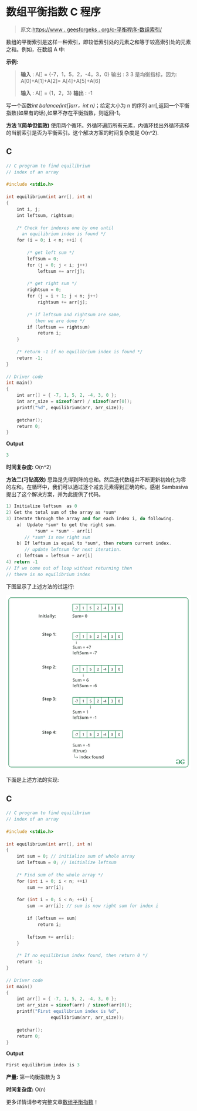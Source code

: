 # 数组平衡指数 C 程序

> 原文:[https://www . geesforgeks . org/c-平衡程序-数组索引/](https://www.geeksforgeeks.org/c-program-for-equilibrium-index-of-an-array/)

数组的平衡索引是这样一种索引，即较低索引处的元素之和等于较高索引处的元素之和。例如，在数组 A 中:

**示例:**

> **输入** : A[] = {-7，1，5，2，-4，3，0}
> 输出 : 3
> 3 是均衡指标，因为:
> A[0]+A[1]+A[2]= A[4]+A[5]+A[6]
> 
> **输入** : A[] = {1，2，3}
> **输出** : -1

写一个函数*int balance(int[]arr，int n)*；给定大小为 n 的序列 arr[,返回一个平衡指数(如果有的话),如果不存在平衡指数，则返回-1。

**方法 1(简单但低效)**
使用两个循环。外循环遍历所有元素，内循环找出外循环选择的当前索引是否为平衡索引。这个解决方案的时间复杂度是 O(n^2).

## C

```cpp
// C program to find equilibrium
// index of an array

#include <stdio.h>

int equilibrium(int arr[], int n)
{
    int i, j;
    int leftsum, rightsum;

    /* Check for indexes one by one until 
      an equilibrium index is found */
    for (i = 0; i < n; ++i) {       

        /* get left sum */
        leftsum = 0; 
        for (j = 0; j < i; j++)
            leftsum += arr[j];

        /* get right sum */
        rightsum = 0; 
        for (j = i + 1; j < n; j++)
            rightsum += arr[j];

        /* if leftsum and rightsum are same, 
           then we are done */
        if (leftsum == rightsum)
            return i;
    }

    /* return -1 if no equilibrium index is found */
    return -1;
}

// Driver code
int main()
{
    int arr[] = { -7, 1, 5, 2, -4, 3, 0 };
    int arr_size = sizeof(arr) / sizeof(arr[0]);
    printf("%d", equilibrium(arr, arr_size));

    getchar();
    return 0;
}
```

**Output**

```cpp
3
```

**时间复杂度:** O(n^2)

**方法二(刁钻高效)**
思路是先得到阵的总和。然后迭代数组并不断更新初始化为零的左和。在循环中，我们可以通过逐个减去元素得到正确的和。感谢 Sambasiva 提出了这个解决方案，并为此提供了代码。

```cpp
1) Initialize leftsum  as 0
2) Get the total sum of the array as *sum*
3) Iterate through the array and for each index i, do following.
    a)  Update *sum* to get the right sum.  
           *sum* = *sum* - arr[i] 
       // *sum* is now right sum
    b) If leftsum is equal to *sum*, then return current index. 
       // update leftsum for next iteration.
    c) leftsum = leftsum + arr[i]
4) return -1 
// If we come out of loop without returning then
// there is no equilibrium index
```

下图显示了上述方法的试运行:

![](img/f62f31ef22a6773a833185b8c3bebc36.png)

下面是上述方法的实现:

## C

```cpp
// C program to find equilibrium
// index of an array

#include <stdio.h>

int equilibrium(int arr[], int n)
{
    int sum = 0; // initialize sum of whole array
    int leftsum = 0; // initialize leftsum

    /* Find sum of the whole array */
    for (int i = 0; i < n; ++i)
        sum += arr[i];

    for (int i = 0; i < n; ++i) {
        sum -= arr[i]; // sum is now right sum for index i

        if (leftsum == sum)
            return i;

        leftsum += arr[i];
    }

    /* If no equilibrium index found, then return 0 */
    return -1;
}

// Driver code
int main()
{
    int arr[] = { -7, 1, 5, 2, -4, 3, 0 };
    int arr_size = sizeof(arr) / sizeof(arr[0]);
    printf("First equilibrium index is %d", 
                 equilibrium(arr, arr_size));

    getchar();
    return 0;
}
```

**Output**

```cpp
First equilibrium index is 3
```

**产量:**
第一均衡指数为 3

**时间复杂度:** O(n)

更多详情请参考完整文章[数组平衡指数](https://www.geeksforgeeks.org/equilibrium-index-of-an-array/)！
